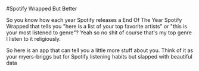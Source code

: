 #Spotify Wrapped But Better

So you know how each year Spotify releases a End Of The Year Spotify Wrapped that tells you "here is a list of your top favorite artists" or "this is your most listened to genre"?
Yeah so no shit of course that's my top genre I listen to it religiously. 

So here is an app that can tell you a little more stuff about you.
Think of it as your myers-briggs but for Spotify listening habits but slapped with beautiful data 
